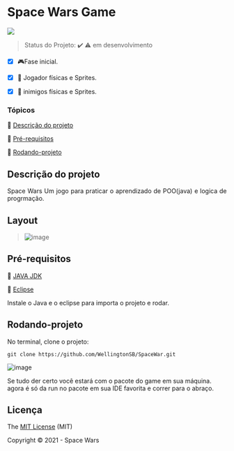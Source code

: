 # Space Wars Game


   <img src="http://img.shields.io/static/v1?label=STATUS&message=EM%20DESENVOLVIMENTO&color=RED&style=for-the-badge"/>
</p>

> Status do Projeto: :heavy_check_mark: :warning: em desenvolvimento
- [x] :video_game:Fase inicial.
- [x] :rocket: Jogador físicas e Sprites.
- [x] :space_invader: inimigos físicas  e Sprites.


### Tópicos 

:small_blue_diamond: [Descrição do projeto](#descrição-do-projeto)

:small_blue_diamond: [Pré-requisitos](#pré-requisitos)

:small_blue_diamond: [Rodando-projeto](#rodando-projeto)


## Descrição do projeto 

<p align="justify">
 Space Wars Um jogo para praticar o aprendizado de POO(java) e logica de progrmação.
</p>

## Layout 

> ![image](https://user-images.githubusercontent.com/31409846/113967749-08d0e400-9808-11eb-8a5d-7b0f6a95ec47.png)


## Pré-requisitos

:small_blue_diamond: [JAVA JDK](https://www.oracle.com/br/java/technologies/javase/javase-jdk8-downloads.html) 

:small_blue_diamond: [Eclipse](https://www.eclipse.org/downloads/)

Instale o Java e o eclipse para importa o projeto e rodar.

## Rodando-projeto 
No terminal, clone o projeto: 

```
git clone https://github.com/WellingtonSB/SpaceWar.git
```
![image](https://user-images.githubusercontent.com/31409846/113966778-20a76880-9806-11eb-9f49-8d701b04aec9.png)

Se tudo der certo você estará com o pacote do game em sua máquina.
agora é só da run no pacote em sua IDE favorita e correr para o abraço.


## Licença 

The [MIT License]() (MIT)

Copyright :copyright: 2021 - Space Wars 
